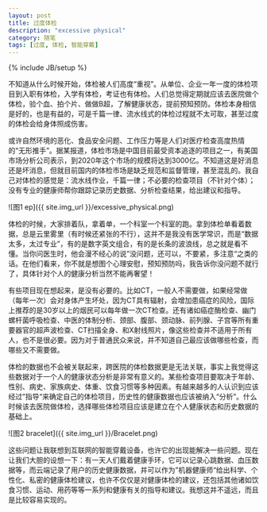 ```yaml
---
layout: post
title: 过度体检
description: "excessive physical"
category: 随笔
tags: [过度, 体检, 智能穿戴]
---
```

{% include JB/setup %}

不知道从什么时候开始，体检被人们高度“重视”。从单位、企业一年一度的体检项目到入职有体检，入学有体检，考证也有体检。人们总觉得定期就应该去医院做个体检，验个血、拍个片、做做B超，了解健康状态，提前预知预防。体检本身相信是好的，也是有益的，可是千篇一律、流水线式的体检过程就不太可取，甚至过度的体检会给身体照成伤害。

或许自然环境的恶化、食品安全问题、工作压力等是人们对医疗检查高度热情的“无形推手”。据某报道，体检市场是中国目前最受资本追逐的项目之一，有美国市场分析公司表示，到2020年这个市场的规模将达到3000亿。不知道这是好消息还是坏消息，但就目前国内的体检市场是缺乏规范和监督管理，甚至混乱的。我自己对体检的感觉是：流水线作业，千篇一律；不必要的检查项目（不针对个体）；没有专业的健康师帮你跟踪记录历史数据、分析检查结果，给出建议和指导。

![图1 ep]({{ site.img_url }}/excessive_physical.png)

体检的时候，大家排着队，拿着单，一个科室一个科室的跑。拿到体检单看着数据，总是云里雾里（有时候还紧张的不行），这并不是我没有医学常识，而是“数据太多，太过专业”，有的是数字英文组合，有的是长条的波浪线，总之就是看不懂。当你问医生时，他会漫不经心的说”没问题，还可以，不要紧，多注意“之类的话。在他们看来，你不就是想图个心理安慰，预知预防吗，我告诉你没问题不就行了，具体针对个人的健康分析当然不能再奢望！

有些项目现在想起来，是没有必要的。比如CT，一般人不需要做，如果经常做（每年一次）会对身体产生坏处，因为CT具有辐射，会增加患癌症的风险，国际上推荐的是30岁以上的烟民可以每年做一次CT检查。还有诸如癌症酶检查、幽门螺杆菌呼吸检查、中医的体制分析、颈部、腹部、颈动脉、前列腺、子宫等所有重要器官的超声波检查、CT扫描全身、和X射线照片，像这些检查并不适用于所有人，也不是很必要。因为对于普通民众来说，并不知道自己最应该做哪些检查，而哪些又不需要做。

体检的数据也不会被关联起来，跨医院的体检数据更是无法关联，事实上我觉得这些数据对于一个人的健康状态分析是非常有意义的。某些检查项目要取决于年龄、性别、病史、家族病史、体重、饮食习惯等多种因素。有越来越多的人认识到应该经过”指导“来确定自己的体检项目，历史性的健康数据也应该被纳入“分析”。什么时候该去医院做体检，选择哪些体检项目应该是建立在个人健康状态和历史数据的基础上。

![图2 bracelet]({{ site.img_url }}/Bracelet.png)

这些问题让我联想到互联网的智能穿戴设备，也许它的出现能解决一些问题。现在让我们大胆的设想一下：有一天人们戴着健康手环，它可以记录心跳数据、血压数据等，而云端记录了用户的历史健康数据，并可以作为”机器健康师“给出科学、个性化、私密的健康体检建议，也许不仅仅是对健康体检的建议，还包括其他诸如饮食习惯、运动、用药等等一系列和健康有关的指导和建议。我想这并不遥远，而且是比较容易实现的。
